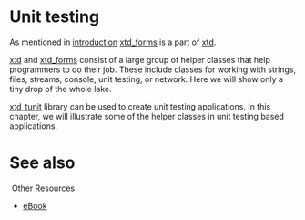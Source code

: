 # Unit testing 

As mentioned in [introduction](introduction.md) [xtd_forms](https://gammasoft71.github.io/xtd/reference_guides/latest/group__xtd__forms.html) is a part of [xtd](https://github.com/gammasoft71/xtd).

[xtd](https://github.com/gammasoft71/xtd) and [xtd_forms](https://gammasoft71.github.io/xtd/reference_guides/latest/group__xtd__forms.html) consist of a large group of helper classes that help programmers to do their job. These include classes for working with strings, files, streams, console, unit testing, or network. Here we will show only a tiny drop of the whole lake.

[xtd_tunit](https://github.com/gammasoft71/xtd_tunit) library can be used to create unit testing applications. In this chapter, we will illustrate some of the helper classes in unit testing based applications.

# See also
​
Other Resources

* [eBook](/docs/documentation/eBook)
